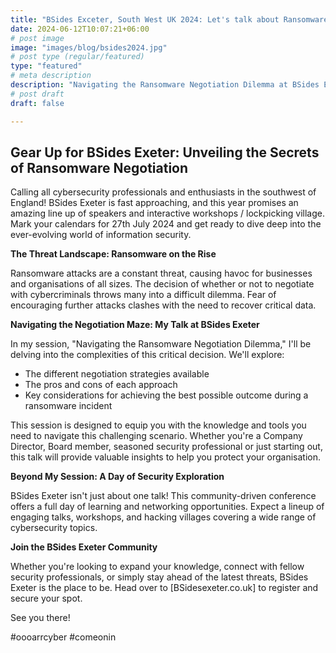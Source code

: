 ```yaml
---
title: "BSides Exceter, South West UK 2024: Let's talk about Ransomware Negotiation"
date: 2024-06-12T10:07:21+06:00
# post image
image: "images/blog/bsides2024.jpg"
# post type (regular/featured)
type: "featured"
# meta description
description: "Navigating the Ransomware Negotiation Dilemma at BSides Exeter 2024"
# post draft
draft: false

---
```


## Gear Up for BSides Exeter: Unveiling the Secrets of Ransomware Negotiation

Calling all cybersecurity professionals and enthusiasts in the southwest of England! BSides Exeter is fast approaching, and this year promises an amazing line up of speakers and interactive workshops / lockpicking village. Mark your calendars for 27th July 2024 and get ready to dive deep into the ever-evolving world of information security.

**The Threat Landscape: Ransomware on the Rise**

Ransomware attacks are a constant threat, causing havoc for businesses and organisations of all sizes. The decision of whether or not to negotiate with cybercriminals throws many into a difficult dilemma. Fear of encouraging further attacks clashes with the need to recover critical data.

**Navigating the Negotiation Maze: My Talk at BSides Exeter**

In my session, "Navigating the Ransomware Negotiation Dilemma," I'll be delving into the complexities of this critical decision. We'll explore:

* The different negotiation strategies available
* The pros and cons of each approach
* Key considerations for achieving the best possible outcome during a ransomware incident

This session is designed to equip you with the knowledge and tools you need to navigate this challenging scenario. Whether you're a Company Director, Board member, seasoned security professional or just starting out, this talk will provide valuable insights to help you protect your organisation.

**Beyond My Session: A Day of Security Exploration**

BSides Exeter isn't just about one talk! This community-driven conference offers a full day of learning and networking opportunities. Expect a lineup of engaging talks, workshops, and hacking villages covering a wide range of cybersecurity topics. 

**Join the BSides Exeter Community**

Whether you're looking to expand your knowledge, connect with fellow security professionals, or simply stay ahead of the latest threats, BSides Exeter is the place to be. Head over to [BSidesexeter.co.uk] to register and secure your spot. 

See you there!

#oooarrcyber #comeonin
